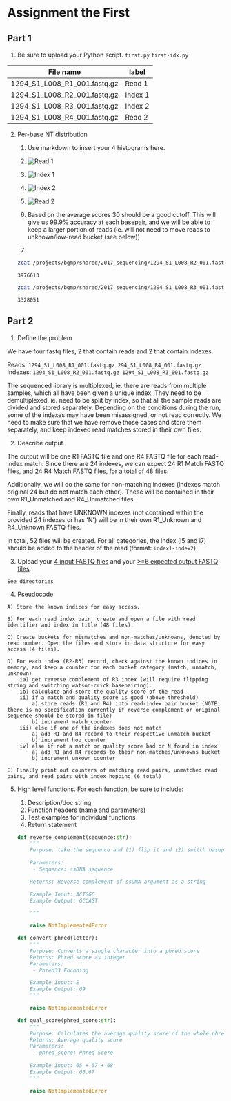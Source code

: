 # Assignment the First

## Part 1
1. Be sure to upload your Python script.
`first.py`
`first-idx.py`

| File name | label |
|---|---|
| 1294_S1_L008_R1_001.fastq.gz | Read 1 |
| 1294_S1_L008_R2_001.fastq.gz | Index 1 |
| 1294_S1_L008_R3_001.fastq.gz | Index 2 |
| 1294_S1_L008_R4_001.fastq.gz | Read 2 |

2. Per-base NT distribution
    1. Use markdown to insert your 4 histograms here.
    2. ![Read 1](1294_S1_L008_R1_001.fastq.png)
    3. ![Index 1](1294_S1_L008_R2_001.fastq.png)
    4. ![Index 2](1294_S1_L008_R3_001.fastq.png)
    5. ![Read 2](1294_S1_L008_R4_001.fastq.png)

    6. Based on the average scores 30 should be a good cutoff. This will give us 99.9% accuracy at each basepair, and we will be able to keep a larger portion of reads (ie. will not need to move reads to unknown/low-read bucket (see below))

    7.

    ```bash
    zcat /projects/bgmp/shared/2017_sequencing/1294_S1_L008_R2_001.fastq.gz | sed -n 2~4p | grep "N" | wc -l
    ```
    `3976613`

    ```bash
    zcat /projects/bgmp/shared/2017_sequencing/1294_S1_L008_R3_001.fastq.gz | sed -n 2~4p | grep "N" | wc -l
    ```
    `3328051`
    
## Part 2
1. Define the problem

We have four fastq files, 2 that contain reads and 2 that contain indexes.

Reads: `1294_S1_L008_R1_001.fastq.gz 294_S1_L008_R4_001.fastq.gz`
Indexes: `1294_S1_L008_R2_001.fastq.gz 1294_S1_L008_R3_001.fastq.gz`

The sequenced library is multiplexed, ie. there are reads from multiple samples, which all have been given a unique index. They need to be demultiplexed, ie. need to be split by index, so that all the sample reads are divided and stored separately. Depending on the conditions during the run, some of the indexes may have been misassigned, or not read correctly. We need to make sure that we have remove those cases and store them separately, and keep indexed read matches stored in their own files. 

2. Describe output

The output will be one R1 FASTQ file and one R4 FASTQ file for each read-index match. Since there are 24 indexes, we can expect 24 R1 Match FASTQ files, and 24 R4 Match FASTQ files, for a total of 48 files. 

Additionally, we will do the same for non-matching indexes (indexes match original 24 but do not match each other). These will be contained in their own R1_Unmatched and R4_Unmatched files.

Finally, reads that have UNKNOWN indexes (not contained within the provided 24 indexes or has 'N') will be in their own R1_Unknown and R4_Unknown FASTQ files.

In total, 52 files will be created. For all categories, the index (i5 and i7) should be added to the header of the read (format: `index1-index2`)

3. Upload your [4 input FASTQ files](../TEST-input_FASTQ) and your [>=6 expected output FASTQ files](../TEST-output_FASTQ).

`See directories`

4. Pseudocode
```
A) Store the known indices for easy access.
```
```
B) For each read index pair, create and open a file with read identifier and index in title (48 files).
```
```
C) Create buckets for mismatches and non-matches/unknowns, denoted by read number. Open the files and store in data structure for easy access (4 files).
```
```
D) For each index (R2-R3) record, check against the known indices in memory, and keep a counter for each bucket category (match, unmatch, unknown)
    ia) get reverse complement of R3 index (will require flipping string and switching watson-crick basepairing).
    ib) calculate and store the quality score of the read
    ii) if a match and quality score is good (above threshold)
        a) store reads (R1 and R4) into read-index pair bucket (NOTE: there is no specification currently if reverse complement or original sequence should be stored in file)
        b) increment match_counter
    iii) else if one of the indexes does not match
        a) add R1 and R4 record to their respective unmatch bucket
        b) increment hop_counter
    iv) else if not a match or quality score bad or N found in index
        a) add R1 and R4 records to their non-matches/unknowns bucket
        b) increment unkown_counter
```
```
E) Finally print out counters of matching read pairs, unmatched read pairs, and read pairs with index hopping (6 total). 
```


5. High level functions. For each function, be sure to include:
    1. Description/doc string
    2. Function headers (name and parameters)
    3. Test examples for individual functions
    4. Return statement

    ```Python
    def reverse_complement(sequence:str):
        """
        Purpose: take the sequence and (1) flip it and (2) switch basepairs using watson-crick basepairing
        
        Parameters:
         - Sequence: ssDNA sequence

        Returns: Reverse complement of ssDNA argument as a string

        Example Input: ACTGGC
        Example Output: GCCAGT

        """

        raise NotImplementedError

    def convert_phred(letter):
        """
        Purpose: Converts a single character into a phred score
        Returns: Phred score as integer
        Parameters:
         - Phred33 Encoding

        Example Input: E
        Example Output: 69
        """

        raise NotImplementedError

    def qual_score(phred_score:str):
        """
        Purpose: Calculates the average quality score of the whole phred string
        Returns: Average quality score
        Parameters:
         - phred_score: Phred Score
        
        Example Input: 65 + 67 + 68
        Example Output: 66.67
        """

        raise NotImplementedError

    ```

